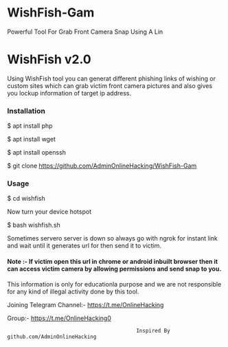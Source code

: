 # WishFish-Gam
Powerful Tool For Grab Front Camera Snap Using A Lin
<h1>WishFish v2.0</h1>

                                                   
<p>Using WishFish tool you can generat different phishing links of wishing or custom sites which can grab victim front camera pictures and also gives you lockup information of target ip address.

<p1>

<h3>Installation</h3>

$ apt install php

$ apt install wget

$ apt install openssh

$ git clone https://github.com/AdminOnlineHacking/WishFish-Gam

<h3>Usage</h3>

$ cd wishfish

Now turn your device hotspot

$ bash wishfish.sh





<p>Sometimes servero server is down so always go with ngrok for instant link and wait until it generates url for then send it to victim.

</p>

 
<h4>Note :- If victim open this url in chrome or android inbuilt browser then it can access victim camera by allowing permissions and send snap to you.

</h4>

This information is only for educationla purpose and we are not responsible for any kind of illegal activity done by this tool.

Joining Telegram 
Channel:- https://t.me/OnlineHacking

Group:- https://t.me/OnlineHacking0

                                              Inspired By github.com/AdminOnlineHacking

